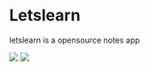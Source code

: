 # Letslearn

letslearn is a opensource notes app

![](https://github.com/letslearn-app/letslearn/raw/master/docs/screenshots/1.png)
![](https://github.com/letslearn-app/letslearn/raw/master/docs/screenshots/2.png)
